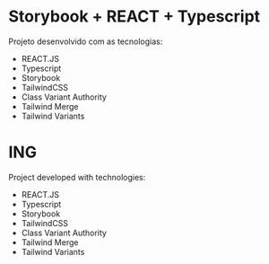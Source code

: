 <h1>Storybook + REACT + Typescript</h1>

<p>Projeto desenvolvido com as tecnologias:</p>

<ul>
  <li>REACT.JS</li>
  <li>Typescript</li>
  <li>Storybook</li>
  <li>TailwindCSS</li>
  <li>Class Variant Authority</li>
  <li>Tailwind Merge</li>
  <li>Tailwind Variants</li>
</ul>

<h1>ING</h1>

<p>Project developed with technologies:</p>

<ul>
  <li>REACT.JS</li>
  <li>Typescript</li>
  <li>Storybook</li>
  <li>TailwindCSS</li>
  <li>Class Variant Authority</li>
  <li>Tailwind Merge</li>
  <li>Tailwind Variants</li>
</ul>
